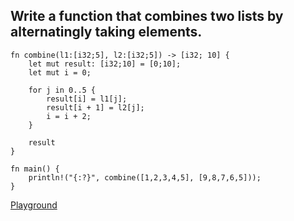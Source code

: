 ## Write a function that combines two lists by alternatingly taking elements.

```
fn combine(l1:[i32;5], l2:[i32;5]) -> [i32; 10] {
    let mut result: [i32;10] = [0;10];
    let mut i = 0;

    for j in 0..5 {
        result[i] = l1[j];
        result[i + 1] = l2[j];
        i = i + 2;
    }

    result
}

fn main() {
    println!("{:?}", combine([1,2,3,4,5], [9,8,7,6,5]));
}
```

[Playground](https://play.rust-lang.org/?version=stable&mode=debug&edition=2021&gist=0b8c331a0ce29d8dcba3e31bd99ae118)
